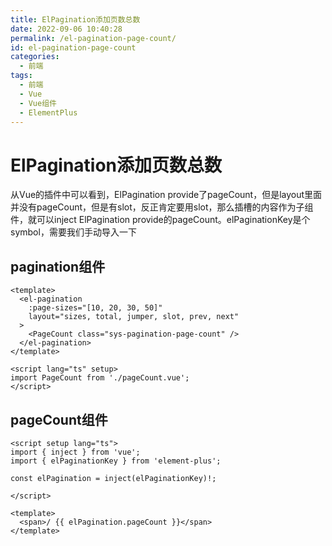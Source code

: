 ```yaml
---
title: ElPagination添加页数总数
date: 2022-09-06 10:40:28
permalink: /el-pagination-page-count/
id: el-pagination-page-count
categories:
  - 前端
tags:
  - 前端
  - Vue
  - Vue组件
  - ElementPlus
---
```


# ElPagination添加页数总数

从Vue的插件中可以看到，ElPagination provide了pageCount，但是layout里面并没有pageCount，但是有slot，反正肯定要用slot，那么插槽的内容作为子组件，就可以inject ElPagination provide的pageCount。elPaginationKey是个symbol，需要我们手动导入一下

## pagination组件

```vue
<template>
  <el-pagination
    :page-sizes="[10, 20, 30, 50]"
    layout="sizes, total, jumper, slot, prev, next"
  >
    <PageCount class="sys-pagination-page-count" />
  </el-pagination>
</template>

<script lang="ts" setup>
import PageCount from './pageCount.vue';
</script>
```

## pageCount组件

```vue
<script setup lang="ts">
import { inject } from 'vue';
import { elPaginationKey } from 'element-plus';

const elPagination = inject(elPaginationKey)!;

</script>

<template>
  <span>/ {{ elPagination.pageCount }}</span>
</template>
```
